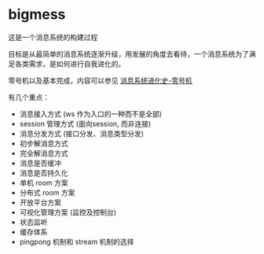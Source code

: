 # bigmess

这是一个消息系统的构建过程

目标是从最简单的消息系统逐渐升级，用发展的角度去看待，一个消息系统为了满足各类需求，是如何进行自我进化的。

零号机以及基本完成，内容可以参见 [消息系统进化史-零号机](https://blog.longalong.cn/posts/22_10_28_16_12_envolution_of_mess_system_first_launch.html) 


有几个重点：
- 消息接入方式 (ws 作为入口的一种而不是全部)
- session 管理方式 (面向session, 而非连接)
- 消息分发方式 (接口分发、消息类型分发)
- 初步解消息方式
- 完全解消息方式
- 消息是否缓冲
- 消息是否持久化
- 单机 room 方案
- 分布式 room 方案
- 开放平台方案
- 可视化管理方案 (监控及控制台)
- 状态监听
- 缓存体系
- pingpong 机制和 stream 机制的选择


